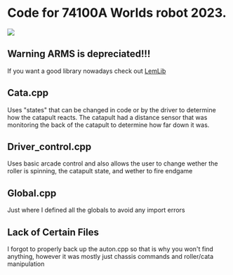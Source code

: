 # Code for 74100A Worlds robot 2023.
![](https://i.pinimg.com/originals/b3/ee/c0/b3eec03459b57860fe1f898b7584683b.jpg)
## Warning ARMS is depreciated!!!
  If you want a good library nowadays check out [LemLib](https://github.com/LemLib/LemLib)
## Cata.cpp
  Uses "states" that can be changed in code or by the driver to determine how the catapult reacts. The catapult had a distance sensor that was monitoring the back of the catapult to determine how far down it was.

## Driver_control.cpp
  Uses basic arcade control and also allows the user to change wether the roller is spinning, the catapult state, and wether to fire endgame

## Global.cpp
  Just where I defined all the globals to avoid any import errors

## Lack of Certain Files
  I forgot to properly back up the auton.cpp so that is why you won't find anything, however it was mostly just chassis commands and roller/cata manipulation
